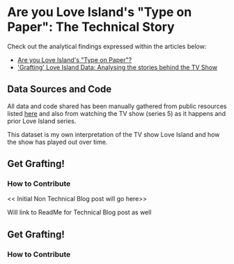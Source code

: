 # Are you Love Island's "Type on Paper": The Technical Story

Check out the analytical findings expressed within the articles below:
* [Are you Love Island's "Type on Paper"?](https://medium.com/@amynic/are-you-love-islands-type-on-paper-2549d94a110f)
* ['Grafting' Love Island Data: Analysing the stories behind the TV Show](https://medium.com/@amynic/grafting-love-island-data-analysing-the-stories-behind-the-tv-show-ae6e7ae337e1)

## Data Sources and Code
All data and code shared has been manually gathered from public resources listed [here](datasources.md) and also from watching the TV show (series 5) as it happens and prior Love Island series.

This dataset is my own interpretation of the TV show Love Island and how the show has played out over time. 

## Get Grafting!

### How to Contribute


<< Initial Non Technical Blog post will go here>>

Will link to ReadMe for Technical Blog post as well

## Get Grafting!

### How to Contribute
